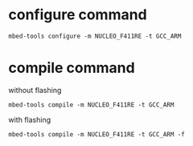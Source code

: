 # configure command
```
mbed-tools configure -m NUCLEO_F411RE -t GCC_ARM
```

# compile command
without flashing
```
mbed-tools compile -m NUCLEO_F411RE -t GCC_ARM 
```
with flashing
```
mbed-tools compile -m NUCLEO_F411RE -t GCC_ARM -f
```